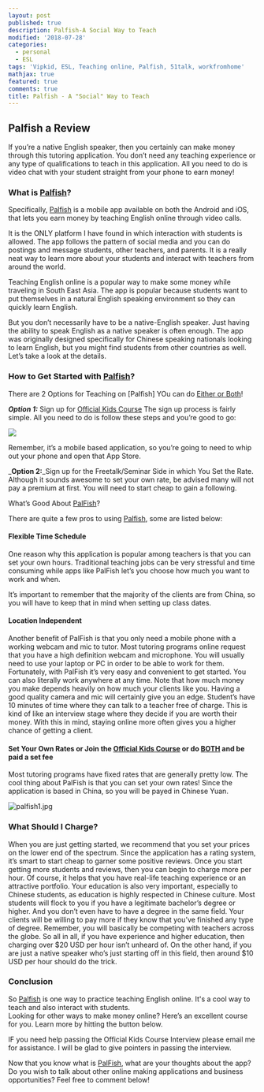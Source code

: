 ```yaml
---
layout: post
published: true
description: Palfish-A Social Way to Teach
modified: '2018-07-28'
categories:
  - personal
  - ESL
tags: 'Vipkid, ESL, Teaching online, Palfish, 51talk, workfromhome'
mathjax: true
featured: true
comments: true
title: Palfish - A "Social" Way to Teach
---
```

## Palfish a Review

If you’re a native English speaker, then you certainly can make money through this tutoring application.
You don’t need any teaching experience or any type of qualifications to teach in this application.
All you need to do is video chat with your student straight from your phone to earn money!

### What is [Palfish]((https://www.ipalfish.com/klian/web/dist/teacher/mobile/invite/teacher_invite.html?uid=6722746))?
Specifically, [Palfish](https://www.ipalfish.com/klian/web/dist/teacher/mobile/invite/teacher_invite.html?uid=6722746) is a mobile app available on both the Android and iOS, that lets you earn money by teaching English online through video calls.

It is the ONLY platform I have found in which interaction with students is allowed.  The app follows the pattern of social media and you can do postings and message students, other teachers, and parents.  It is a really neat way to learn more about your students and interact with teachers from around the world.

Teaching English online is a popular way to make some money while traveling in South East Asia.
The app is popular because students want to put themselves in a natural English speaking environment so they can quickly learn English.

But you don’t necessarily have to be a native-English speaker.
Just having the ability to speak English as a native speaker is often enough. 
The app was originally designed specifically for Chinese speaking nationals looking to learn English, but you might find students from other countries as well.
Let’s take a look at the details.

### How to Get Started with [Palfish](https://www.ipalfish.com/klian/web/dist/teacher/mobile/invite/teacher_invite.html?uid=6722746)?

There are 2 Options for Teaching on [Palfish]  YOu can do [Either or Both]((https://www.ipalfish.com/klian/web/dist/teacher/mobile/invite/teacher_invite.html?uid=6722746))!

_**Option 1:**_  Sign up for [Official Kids Course](https://www.ipalfish.com/klian/web/dist/teacher/mobile/invite/teacher_invite.html?uid=6722746)  The sign up process is fairly simple. All you need to do is follow these steps and you’re good to go:

[![]({{site.baseurl}}/images/officialkids.jpg)](https://www.ipalfish.com/klian/web/dist/teacher/mobile/invite/teacher_invite.html?uid=6722746)

Remember, it’s a mobile based application, so you’re going to need to whip out your phone and open that App Store.

_**Option 2:**_Sign up for the Freetalk/Seminar Side in which You Set the Rate.
Although it sounds awesome to set your own rate, be advised many will not pay a premium at first.  You will need to start cheap to gain a following.

What’s Good About [PalFish](https://www.ipalfish.com/klian/web/dist/teacher/mobile/invite/teacher_invite.html?uid=6722746)?

There are quite a few pros to using [Palfish](https://www.ipalfish.com/klian/web/dist/teacher/mobile/invite/teacher_invite.html?uid=6722746), some are listed below:

#### Flexible Time Schedule
One reason why this application is popular among teachers is that you can set your own hours.
Traditional teaching jobs can be very stressful and time consuming while apps like PalFish let’s you choose how much you want to work and when.

It’s important to remember that the majority of the clients are from China, so you will have to keep that in mind when setting up class dates. 

#### Location Independent
Another benefit of PalFish is that you only need a mobile phone with a working webcam and mic to tutor.
Most tutoring programs online request that you have a high definition webcam and microphone.
You will usually need to use your laptop or PC in order to be able to work for them. 
Fortunately, with PalFish it’s very easy and convenient to get started. You can also literally work anywhere at any time.
Note that how much money you make depends heavily on how much your clients like you.
Having a good quality camera and mic will certainly give you an edge.
Student’s have 10 minutes of time where they can talk to a teacher free of charge.
This is kind of like an interview stage where they decide if you are worth their money.
With this in mind, staying online more often gives you a higher chance of getting a client.

#### Set Your Own Rates or Join the [Official Kids Course]((https://www.ipalfish.com/klian/web/dist/teacher/mobile/invite/teacher_invite.html?uid=6722746)) or do [BOTH]((https://www.ipalfish.com/klian/web/dist/teacher/mobile/invite/teacher_invite.html?uid=6722746)) and be paid a set fee

Most tutoring programs have fixed rates that are generally pretty low.
The cool thing about PalFish is that you can set your own rates!
Since the application is based in China, so you will be payed in Chinese Yuan.

![palfish1.jpg]({{site.baseurl}}/images/palfish1.jpg)

### What Should I Charge? 

When you are just getting started, we recommend that you set your prices on the lower end of the spectrum.
Since the application has a rating system, it’s smart to start cheap to garner some positive reviews.
Once you start getting more students and reviews, then you can begin to charge more per hour.
Of course, it helps that you have real-life teaching experience or an attractive portfolio.
Your education is also very important, especially to Chinese students, as education is highly respected in Chinese culture. 
Most students will flock to you if you have a legitimate bachelor’s degree or higher. And you don’t even have to have a degree in the same field.
Your clients will be willing to pay more if they know that you’ve finished any type of degree.
Remember, you will basically be competing with teachers across the globe. 
So all in all, if you have experience and higher education, then charging over $20 USD per hour isn’t unheard of.
On the other hand, if you are just a native speaker who’s just starting off in this field, then around $10 USD per hour should do the trick.

### Conclusion

So [Palfish](https://www.ipalfish.com/klian/web/dist/teacher/mobile/invite/teacher_invite.html?uid=6722746) is one way to practice teaching English online.
It's a cool way to teach and also interact with students.  
Looking for other ways to make money online? Here’s an excellent course for you. Learn more by hitting the button below.

IF you need help passing the Official Kids Course Interview please email me for assistance.  I will be glad to give pointers in passing the interview.

Now that you know what is [PalFish](https://www.ipalfish.com/klian/web/dist/teacher/mobile/invite/teacher_invite.html?uid=6722746), what are your thoughts about the app? 
Do you wish to talk about other online making applications and business opportunities? 
Feel free to comment below!
